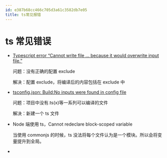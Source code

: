 ```yaml
---
id: e387b68cc466c705d3a61c3582db7e05
title: ts常见报错
---
```


# ts 常见错误

- [Typescript error “Cannot write file … because it would overwrite input file.”](https://stackoverflow.com/questions/42609768/typescript-error-cannot-write-file-because-it-would-overwrite-input-file)

  问题：没有正确的配置 exclude

  解决：配置 exclude，将编译后的内容包括在 exclude 中

- [tsconfig.json: Build:No inputs were found in config file](https://stackoverflow.com/questions/41211566/tsconfig-json-buildno-inputs-were-found-in-config-file)

  问题：项目中没有.ts(x)等一系列可以编译的文件

  解决：新建一个 ts 文件

- Node 端使用 ts，Cannot redeclare block-scoped variable

  当使用 commonjs 的时候，ts 没法将每个文件认为是一个模块。所以会将变量提升到全局。

-
